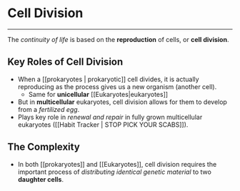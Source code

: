 # Cell Division
---
The *continuity of life* is based on the **reproduction** of cells, or **cell division**.
## Key Roles of Cell Division
- When a [[prokaryotes | prokaryotic]] cell divides, it is actually reproducing as the process gives us a new organism (another cell).
	- Same for **unicellular** [[Eukaryotes|eukaryotes]]
- But in **multicellular** eukaryotes, cell division allows for them to develop from a *fertilized egg*.
- Plays key role in *renewal and repair* in fully grown multicellular eukaryotes ([[Habit Tracker | STOP PICK YOUR SCABS]]).
## The Complexity
- In both [[prokaryotes]] and [[Eukaryotes]], cell division requires the important process of *distributing identical genetic material* to two **daughter cells**.
